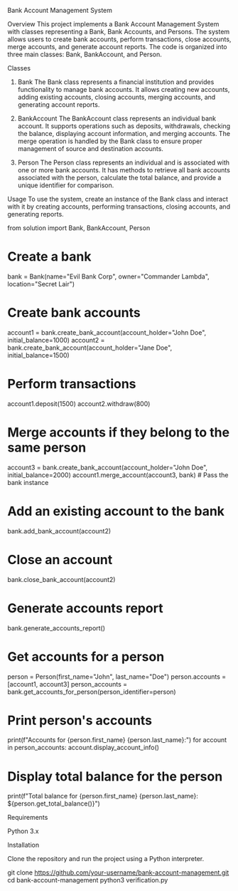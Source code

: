 Bank Account Management System

Overview
This project implements a Bank Account Management System with classes representing a Bank, Bank Accounts, and Persons. The system allows users to create bank accounts, perform transactions, close accounts, merge accounts, and generate account reports. The code is organized into three main classes: Bank, BankAccount, and Person.

Classes

1. Bank
   The Bank class represents a financial institution and provides functionality to manage bank accounts. It allows creating new accounts, adding existing accounts, closing accounts, merging accounts, and generating account reports.

2. BankAccount
   The BankAccount class represents an individual bank account. It supports operations such as deposits, withdrawals, checking the balance, displaying account information, and merging accounts. The merge operation is handled by the Bank class to ensure proper management of source and destination accounts.

3. Person
   The Person class represents an individual and is associated with one or more bank accounts. It has methods to retrieve all bank accounts associated with the person, calculate the total balance, and provide a unique identifier for comparison.

Usage
To use the system, create an instance of the Bank class and interact with it by creating accounts, performing transactions, closing accounts, and generating reports.

from solution import Bank, BankAccount, Person

# Create a bank

bank = Bank(name="Evil Bank Corp", owner="Commander Lambda", location="Secret Lair")

# Create bank accounts

account1 = bank.create_bank_account(account_holder="John Doe", initial_balance=1000)
account2 = bank.create_bank_account(account_holder="Jane Doe", initial_balance=1500)

# Perform transactions

account1.deposit(1500)
account2.withdraw(800)

# Merge accounts if they belong to the same person

account3 = bank.create_bank_account(account_holder="John Doe", initial_balance=2000)
account1.merge_account(account3, bank) # Pass the bank instance

# Add an existing account to the bank

bank.add_bank_account(account2)

# Close an account

bank.close_bank_account(account2)

# Generate accounts report

bank.generate_accounts_report()

# Get accounts for a person

person = Person(first_name="John", last_name="Doe")
person.accounts = [account1, account3]
person_accounts = bank.get_accounts_for_person(person_identifier=person)

# Print person's accounts

print(f"Accounts for {person.first_name} {person.last_name}:")
for account in person_accounts:
account.display_account_info()

# Display total balance for the person

print(f"Total balance for {person.first_name} {person.last_name}: ${person.get_total_balance()}")

Requirements

Python 3.x

Installation

Clone the repository and run the project using a Python interpreter.

git clone https://github.com/your-username/bank-account-management.git
cd bank-account-management
python3 verification.py
